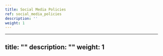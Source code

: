 ```yaml
---
title: Social Media Policies
ref: social_media_policies
description: ''
weight: 1
---
```

---
title: ""
description: ""
weight: 1
---